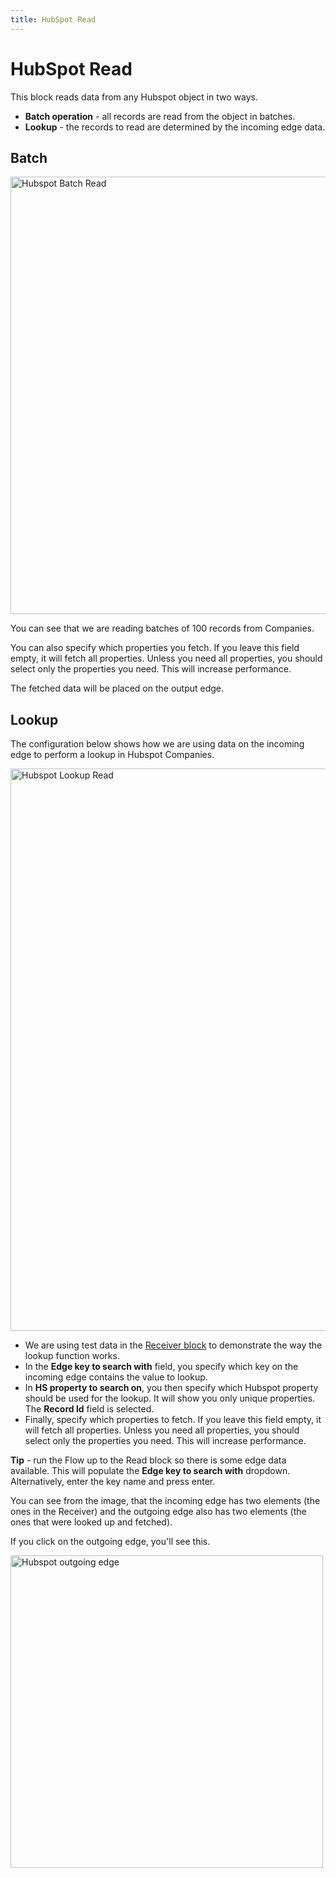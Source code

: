 ```yaml
---
title: HubSpot Read
---
```


# HubSpot Read

This block reads data from any Hubspot object in two ways.

- **Batch operation** - all records are read from the object in batches.
- **Lookup** - the records to read are determined by the incoming edge data.

## Batch

<img src="/img/flows/blocks/hubspot/hubspot-read-batch.png" alt="Hubspot Batch Read" width="700" />

You can see that we are reading batches of 100 records from Companies.

You can also specify which properties you fetch. If you leave this field empty, it will fetch all properties. 
Unless you need all properties, you should select only the properties you need. This will increase performance.

The fetched data will be placed on the output edge.

## Lookup
The configuration below shows how we are using data on the incoming edge to perform a lookup in Hubspot Companies.

<img src="/img/flows/blocks/hubspot/hubspot-read-lookup.png" alt="Hubspot Lookup Read" width="900" />

- We are using test data in the [Receiver block](Receiver.md) to demonstrate the way the lookup function works.
- In the **Edge key to search with** field, you specify which key on the incoming edge contains the value to lookup.
- In **HS property to search on**, you then specify which Hubspot property should be used for the lookup. It will show you only unique properties. The **Record Id** field is selected. 
- Finally, specify which properties to fetch. If you leave this field empty, it will fetch all properties.
  Unless you need all properties, you should select only the properties you need. This will increase performance.

**Tip** - run the Flow up to the Read block so there is some edge data available. 
This will populate the **Edge key to search with** dropdown. Alternatively, enter the key name and press enter.

You can see from the image, that the incoming edge has two elements (the ones in the Receiver) 
and the outgoing edge also has two elements (the ones that were looked up and fetched).

If you click on the outgoing edge, you'll see this.

<img src="/img/flows/blocks/hubspot/hubspot-read-lookup-outgoing.png" alt="Hubspot outgoing edge" width="500" />
